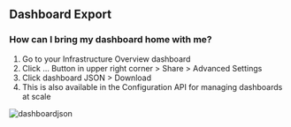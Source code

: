 ## Dashboard Export

### How can I bring my dashboard home with me?
1. Go to your Infrastructure Overview dashboard
2. Click ... Button in upper right corner > Share > Advanced Settings
3. Click dashboard JSON > Download
4. This is also available in the Configuration API for managing dashboards at scale


![dashboardjson](../../assets/images/dashboardjson.png)
